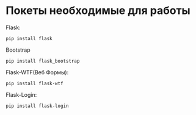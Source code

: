 # Покеты необходимые для работы
Flask:

    pip install flask

Bootstrap

    pip install flask_bootstrap

Flask-WTF(Веб Формы):

    pip install flask-wtf

Flask-Login:

    pip install flask-login
